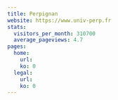 ```yaml
---
title: Perpignan
website: https://www.univ-perp.fr
stats:
  visitors_per_month: 310700
  average_pageviews: 4.7
pages:
  home: 
    url: 
    ko: 0
  legal: 
    url: 
    ko: 0
---
```

